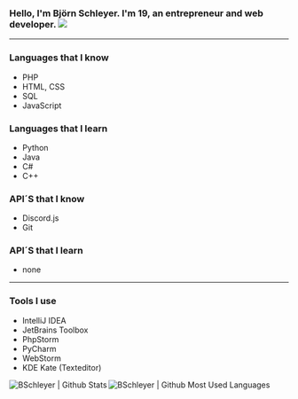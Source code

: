 ### Hello, I'm Björn Schleyer. I'm 19, an entrepreneur and web developer. ![](https://komarev.com/ghpvc/?username=BSchleyer&color=blue)
---
### Languages that I know
- PHP
- HTML, CSS
- SQL
- JavaScript

### Languages that I learn
- Python
- Java
- C#
- C++

### API´S that I know
- Discord.js
- Git

### API´S that I learn
- none

---
### Tools I use
- IntelliJ IDEA
- JetBrains Toolbox
- PhpStorm
- PyCharm
- WebStorm
- KDE Kate (Texteditor)


<img align="left" alt="BSchleyer | Github Stats" src="https://github-readme-stats.vercel.app/api?username=BSchleyer&count_private=true&show_icons=true&hide_border=true5&bg_color=30,e96443,904e95&title_color=fff&text_color=fff" />
<img align="left" alt="BSchleyer | Github Most Used Languages" src="https://github-readme-stats.vercel.app/api/top-langs/?username=BSchleyer&count_private=true&show_icons=true&hide_border=true5&bg_color=30,e96443,904e95&title_color=fff&text_color=fff" />

